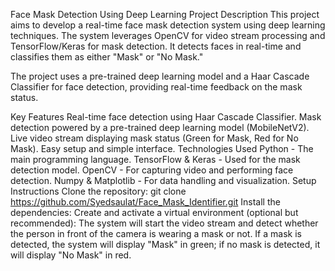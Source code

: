 Face Mask Detection Using Deep Learning
Project Description
This project aims to develop a real-time face mask detection system using deep learning techniques. The system leverages OpenCV for video stream processing and TensorFlow/Keras for mask detection. It detects faces in real-time and classifies them as either "Mask" or "No Mask."

The project uses a pre-trained deep learning model and a Haar Cascade Classifier for face detection, providing real-time feedback on the mask status.

Key Features
Real-time face detection using Haar Cascade Classifier.
Mask detection powered by a pre-trained deep learning model (MobileNetV2).
Live video stream displaying mask status (Green for Mask, Red for No Mask).
Easy setup and simple interface.
Technologies Used
Python - The main programming language.
TensorFlow & Keras - Used for the mask detection model.
OpenCV - For capturing video and performing face detection.
Numpy & Matplotlib - For data handling and visualization.
Setup Instructions
Clone the repository:
git clone https://github.com/Syedsaulat/Face_Mask_Identifier.git
Install the dependencies: Create and activate a virtual environment (optional but recommended):
The system will start the video stream and detect whether the person in front of the camera is wearing a mask or not. If a mask is detected, the system will display "Mask" in green; if no mask is detected, it will display "No Mask" in red.
